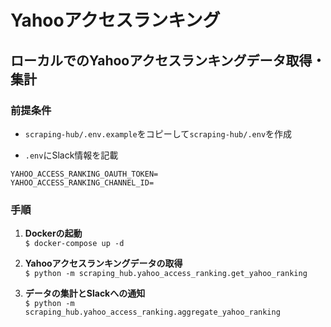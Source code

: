 # Yahooアクセスランキング

## ローカルでのYahooアクセスランキングデータ取得・集計

### 前提条件

- `scraping-hub/.env.example`をコピーして`scraping-hub/.env`を作成

- `.env`にSlack情報を記載

```
YAHOO_ACCESS_RANKING_OAUTH_TOKEN=
YAHOO_ACCESS_RANKING_CHANNEL_ID=
```

### 手順

1. **Dockerの起動**  
   `$ docker-compose up -d`

2. **Yahooアクセスランキングデータの取得**  
   `$ python -m scraping_hub.yahoo_access_ranking.get_yahoo_ranking`

3. **データの集計とSlackへの通知**  
   `$ python -m scraping_hub.yahoo_access_ranking.aggregate_yahoo_ranking`